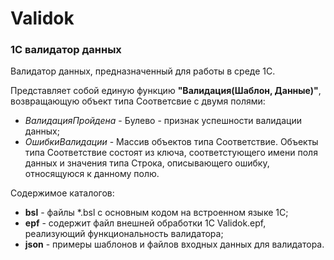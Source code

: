 # Validok
### 1С валидатор данных

Валидатор данных, предназначенный для работы в среде 1С.

Представляет собой единую функцию **"Валидация(Шаблон, Данные)"**, возвращающую объект типа Соответсвие с двумя полями:
- *ВалидацияПройдена* - Булево - признак успешности валидации данных;
- *ОшибкиВалидации* - Массив объектов типа Соответствие. Объекты типа Соответствие состоят из ключа, соответстующего имени поля данных и значения типа Строка, описывающего ошибку, относящуюся к данному полю.

Содержимое каталогов:
- **bsl** - файлы *.bsl с основным кодом на встроенном языке 1С;
- **epf** - содержит файл внешней обработки 1С Validok.epf, реализующий функциональность валидатора;
- **json** - примеры шаблонов и файлов входных данных для валидатора.
